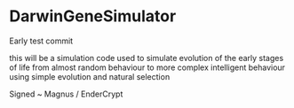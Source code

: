 # DarwinGeneSimulator

Early test commit

this will be a simulation code used to simulate evolution of the early stages of life from almost random behaviour to more complex intelligent behaviour using simple evolution and natural selection


Signed
~ Magnus / EnderCrypt
